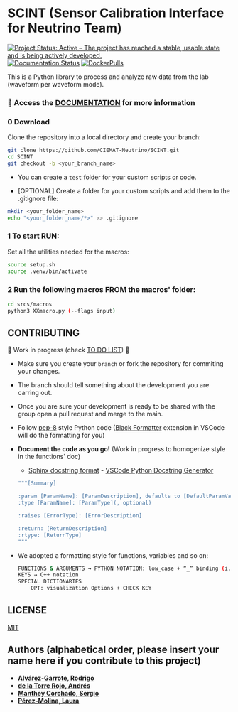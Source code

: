 # SCINT (Sensor Calibration Interface for Neutrino Team)

[![Project Status: Active – The project has reached a stable, usable state and is being actively developed.](https://www.repostatus.org/badges/latest/active.svg)](https://www.repostatus.org/#active)
[![Documentation Status](https://readthedocs.org/projects/scint/badge/?version=latest)](https://scint.readthedocs.io/en/latest/?badge=latest)
[![DockerPulls](https://img.shields.io/docker/pulls/neutrinosciemat/scint)](https://hub.docker.com/r/neutrinosciemat/scint)

This is a Python library to process and analyze raw data from the lab (waveform per waveform mode).

### :book: Access the [DOCUMENTATION](https://scint.readthedocs.io/en/latest/) for more information 


### 0 Download

Clone the repository into a local directory and create your branch:

```bash
git clone https://github.com/CIEMAT-Neutrino/SCINT.git
cd SCINT
git checkout -b <your_branch_name>
```

* You can create a `test` folder for your custom scripts or code.

* [OPTIONAL] Create a folder for your custom scripts and add them to the .gitignore file:

```bash
mkdir <your_folder_name>
echo "<your_folder_name/*>" >> .gitignore
```

### 1 To start RUN:

Set all the utilities needed for the macros:
  
```bash
source setup.sh
source .venv/bin/activate
```

### 2 Run the following macros FROM the macros' folder:

```bash
cd srcs/macros
python3 XXmacro.py (--flags input) 
```

## CONTRIBUTING

:construction: Work in progress (check [TO DO LIST](https://github.com/orgs/CIEMAT-Neutrino/projects/4)) :construction:

* Make sure you create your `branch` or fork the repository for commiting your changes.
* The branch should tell something about the development you are carring out.
* Once you are sure your development is ready to be shared with the group open a pull request and merge to the main.
* Follow [pep-8](https://peps.python.org/pep-0008/) style Python code ([Black Formatter](https://marketplace.visualstudio.com/items?itemName=ms-python.black-formatter) extension in VSCode will do the formatting for you)
* **Document the code as you go!** (Work in progress to homogenize style in the functions' doc)
    - [Sphinx docstring format](https://sphinx-rtd-tutorial.readthedocs.io/en/latest/docstrings.html) - [VSCode Python Docstring Generator](https://marketplace.visualstudio.com/items?itemName=njpwerner.autodocstring)

    ```bash
    """[Summary]

    :param [ParamName]: [ParamDescription], defaults to [DefaultParamVal]
    :type [ParamName]: [ParamType](, optional)
    
    :raises [ErrorType]: [ErrorDescription]

    :return: [ReturnDescription]
    :rtype: [ReturnType]
    """
    ```
* We adopted a formatting style for functions, variables and so on:
    ```bash
    FUNCTIONS & ARGUMENTS → PYTHON NOTATION: low_case + “_” binding (i.e my_runs) 
    KEYS → C++ notation
    SPECIAL DICTIONARIES
        OPT: visualization Options + CHECK KEY
    ```



## LICENSE
[MIT](https://choosealicense.com/licenses/mit/)

## Authors (alphabetical order, please insert your name here if you contribute to this project)

* [**Alvárez-Garrote, Rodrigo**](https://github.com/rodralva)
* [**de la Torre Rojo, Andrés**](https://github.com/andtorre)
* [**Manthey Corchado, Sergio**](https://github.com/mantheys)
* [**Pérez-Molina, Laura**](https://github.com/LauPM)
